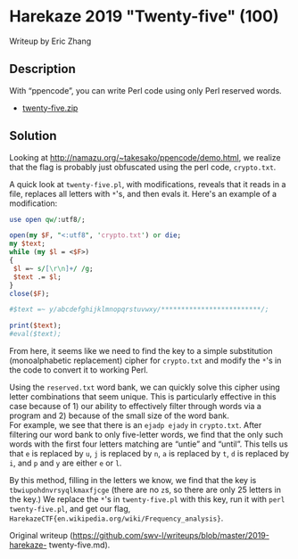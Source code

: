 # Harekaze 2019 "Twenty-five" (100)

Writeup by Eric Zhang

## Description

With “ppencode”, you can write Perl code using only Perl reserved words.

- [twenty-five.zip](https://github.com/TeamHarekaze/HarekazeCTF2019-challenges/blob/master/twenty-five/attachments/twenty-five.zip)

## Solution

Looking at http://namazu.org/~takesako/ppencode/demo.html, we realize that the
flag is probably just obfuscated using the perl code, `crypto.txt`.

A quick look at `twenty-five.pl`, with modifications, reveals that it reads in
a file, replaces all letters with `*`'s, and then evals it. Here's an example
of a modification:

``` pl  
use open qw/:utf8/;

open(my $F, "<:utf8", 'crypto.txt') or die;  
my $text;  
while (my $l = <$F>)  
{  
 $l =~ s/[\r\n]+/ /g;  
 $text .= $l;  
}  
close($F);

#$text =~ y/abcdefghijklmnopqrstuvwxy/*************************/;

print($text);  
#eval($text);  
```

From here, it seems like we need to find the key to a simple substitution
(monoalphabetic replacement) cipher for `crypto.txt` and modify the `*`'s in
the code to convert it to working Perl.

Using the `reserved.txt` word bank, we can quickly solve this cipher using
letter combinations that seem unique. This is particularly effective in this
case because of 1) our ability to effectively filter through words via a
program and 2) because of the small size of the word bank.  
For example, we see that there is an `ejadp ejady` in `crypto.txt`. After
filtering our word bank to only five-letter words, we find that the only such
words with the first four letters matching are “untie” and “until”. This tells
us that `e` is replaced by `u`, `j` is replaced by `n`, `a` is replaced by
`t`, `d` is replaced by `i`, and `p` and `y` are either `e` or `l`.

By this method, filling in the letters we know, we find that the key is
`tbwiupohdnvrsyqlkmaxfjcge` (there are no `z`s, so there are only 25 letters
in the key.) We replace the `*`'s in `twenty-five.pl` with this key, run it
with `perl twenty-five.pl`, and get our flag,
`HarekazeCTF{en.wikipedia.org/wiki/Frequency_analysis}`.

Original writeup (https://github.com/swv-l/writeups/blob/master/2019-harekaze-
twenty-five.md).